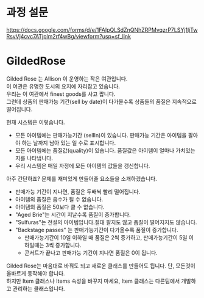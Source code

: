 
# 과정 설문

https://docs.google.com/forms/d/e/1FAIpQLSdZnQNhZRPMvqzrP7LSYj1ljTwRsvVj4cvc7ATjplm2rf4wBg/viewform?usp=sf_link

# GildedRose

Gilded Rose 는 Allison 이 운영하는 작은 여관입니다.  
이 여관은 유명한 도시의 요지에 자리잡고 있습니다.  
우리는 이 여관에서 finest goods를 사고 팝니다.  
그런데 상품의 판매가능 기간(sell by date)이 다가올수록 상품들의 품질은 지속적으로 떨어집니다.  

현재 시스템은 이렇습니다.
- 모든 아이템에는 판매가능기간 (sellIn)이 있습니다. 판매가능 기간은 아이템을 팔아야 하는 날까지 남아 있는 일 수로 표시합니다.  
- 모든 아이템에는 품질값(quality)이 있습니다. 품질값은 아이템이 얼마나 가치있는지를 나타냅니다.  
- 우리 시스템은 매일 자정에 모든 아이템의 값들을 갱신합니다.  

아주 간단하죠? 문제를 재미있게 만들어줄 요소들을 소개하겠습니다.
- 판매가능 기간이 지나면, 품질은 두배씩 빨리 떨어집니다.
- 아이템의 품질은 음수가 될 수 없습니다.  
- 아이템의 품질은 50보다 클 수 없습니다.  
- "Aged Brie"는 시간이 지날수록 품질이 증가합니다.  
- "Sulfuras"는 전설의 아이템입니다.절대 팔지도 않고 품질이 떨어지지도 않습니다.  
- "Backstage passes" 는 판매가능기간이 다가올수록 품질이 증가합니다.  
	- 판매가능기간이 10일 이하일 때 품질은 2씩 증가하고, 판매가능기간이 5일 이하일때는 3씩 증가합니다.  
	- 콘서트가 끝나고 판매가능 기간이 지나면 품질은 0이 됩니다.  

Gilded Rose는 마음대로 바꿔도 되고 새로운 클래스를 만들어도 됩니다. 단, 모든것이 올바르게 동작해야 합니다.  
하지만 Item 클래스나 Items 속성을 바꾸지 마세요, Item 클래스는 다른팀에서 개발하고 관리하는 클래스입니다.  
